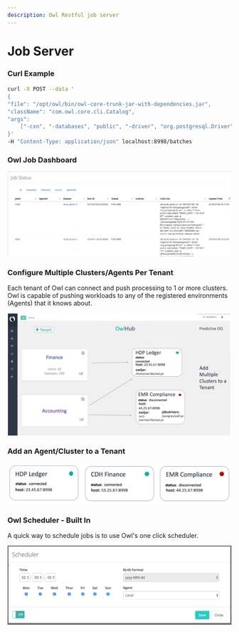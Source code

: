 ```yaml
---
description: Owl Restful job server
---
```


# Job Server

### Curl Example

```bash
curl -X POST --data '
{
"file": "/opt/owl/bin/owl-core-trunk-jar-with-dependencies.jar", 
"className": "com.owl.core.cli.Catalog", 
"args": 
    ["-cxn", "-databases", "public", "-driver", "org.postgresql.Driver", "-lib", "/opt/owl/drivers/postgres42/"]
}' 
-H "Content-Type: application/json" localhost:8998/batches
```

### Owl Job Dashboard

![](../.gitbook/assets/owl-job-db.png)

### Configure Multiple Clusters/Agents Per Tenant

Each tenant of Owl can connect and push processing to 1 or more clusters.  Owl is capable of pushing workloads to any of the registered environments \(Agents\) that it knows about. 

![](../.gitbook/assets/owl-tenant-agent%20%281%29.png)

### Add an Agent/Cluster to a Tenant

![](../.gitbook/assets/owl-agent%20%281%29.png)

### Owl Scheduler - Built In

A quick way to schedule jobs is to use Owl's one click scheduler.

![](../.gitbook/assets/owl-schedule.png)

